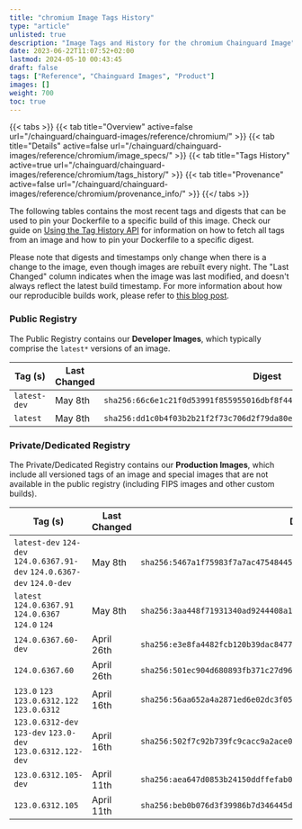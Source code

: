 ```yaml
---
title: "chromium Image Tags History"
type: "article"
unlisted: true
description: "Image Tags and History for the chromium Chainguard Image"
date: 2023-06-22T11:07:52+02:00
lastmod: 2024-05-10 00:43:45
draft: false
tags: ["Reference", "Chainguard Images", "Product"]
images: []
weight: 700
toc: true
---
```


{{< tabs >}}
{{< tab title="Overview" active=false url="/chainguard/chainguard-images/reference/chromium/" >}}
{{< tab title="Details" active=false url="/chainguard/chainguard-images/reference/chromium/image_specs/" >}}
{{< tab title="Tags History" active=true url="/chainguard/chainguard-images/reference/chromium/tags_history/" >}}
{{< tab title="Provenance" active=false url="/chainguard/chainguard-images/reference/chromium/provenance_info/" >}}
{{</ tabs >}}

The following tables contains the most recent tags and digests that can be used to pin your Dockerfile to a specific build of this image. Check our guide on [Using the Tag History API](/chainguard/chainguard-images/using-the-tag-history-api/) for information on how to fetch all tags from an image and how to pin your Dockerfile to a specific digest.

Please note that digests and timestamps only change when there is a change to the image, even though images are rebuilt every night. The "Last Changed" column indicates when the image was last modified, and doesn't always reflect the latest build timestamp. For more information about how our reproducible builds work, please refer to [this blog post](https://www.chainguard.dev/unchained/reproducing-chainguards-reproducible-image-builds).

### Public Registry
The Public Registry contains our **Developer Images**, which typically comprise the `latest*` versions of an image.

| Tag (s)       | Last Changed | Digest                                                                    |
|---------------|--------------|---------------------------------------------------------------------------|
|  `latest-dev` | May 8th      | `sha256:66c6e1c21f0d53991f855955016dbf8f446c08f9f2ee05480472737b0ecc64f5` |
|  `latest`     | May 8th      | `sha256:dd1c0b4f03b2b21f2f73c706d2f79da80e9a0e49a0946cf9edce470107f24aea` |


### Private/Dedicated Registry
The Private/Dedicated Registry contains our **Production Images**, which include all versioned tags of an image and special images that are not available in the public registry (including FIPS images and other custom builds).

| Tag (s)                                                                  | Last Changed | Digest                                                                    |
|--------------------------------------------------------------------------|--------------|---------------------------------------------------------------------------|
|  `latest-dev` `124-dev` `124.0.6367.91-dev` `124.0.6367-dev` `124.0-dev` | May 8th      | `sha256:5467a1f75983f7a7ac475484451650f422f96218509dbf7997148517b70d0ebb` |
|  `latest` `124.0.6367.91` `124.0.6367` `124.0` `124`                     | May 8th      | `sha256:3aa448f71931340ad9244408a1cfb45da7b461938c15ca2d9b4a50eb83ef9899` |
|  `124.0.6367.60-dev`                                                     | April 26th   | `sha256:e3e8fa4482fcb120b39dac8477afb7c5f225f7bfe09930a28ee9b5a8e13f834f` |
|  `124.0.6367.60`                                                         | April 26th   | `sha256:501ec904d680893fb371c27d96359d77942a81dea645b07de983ae23ad2e09f5` |
|  `123.0` `123` `123.0.6312.122` `123.0.6312`                             | April 16th   | `sha256:56aa652a4a2871ed6e02dc3f058814244fec31cd610206489e194256531fc220` |
|  `123.0.6312-dev` `123-dev` `123.0-dev` `123.0.6312.122-dev`             | April 16th   | `sha256:502f7c92b739fc9cacc9a2ace003d266f2c5d195de7757bd2d4234d7885e3b8c` |
|  `123.0.6312.105-dev`                                                    | April 11th   | `sha256:aea647d0853b24150ddffefab0309c07052ff910317567c07d34ea40256a595b` |
|  `123.0.6312.105`                                                        | April 11th   | `sha256:beb0b076d3f39986b7d346445d69528bfde8d84879673fa77f3dfa3b1747d136` |

